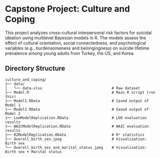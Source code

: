 # Capstone Project: Culture and Coping

This project analyzes cross-cultural interpersonal risk factors for suicidal ideation using multilevel Bayesian models in R. The models assess the effect of cultural orientation, social connectedness, and psychological variables (e.g., burdensomeness and belongingness) on suicide lifetime prevalence among young adults from Turkey, the US, and Korea.

## Directory Structure

```
culture_and_coping/
├── data/
│   └── data.xlsx                                # Raw dataset
├── Model.R                                      # Main R script (run this)
├── Model1.RData                                 # Saved output of Model 1
├── Model2.RData                                 # Saved output of Model 2
├── LooModelReplication.RData                    # LOO evaluation results
├── WAICModelReplication.RData                   # WAIC evaluation results
├── R2ModelReplication.RData                     # R² statistics
├── Overall_birth_sex.jpeg                       # Visualization: Birth sex
└── Overall_birth_sex_and_marital_status.jpeg    # Visualization: Birth sex + Marital status
```

